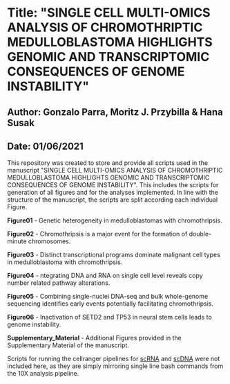 # Title: "SINGLE CELL MULTI-OMICS ANALYSIS OF CHROMOTHRIPTIC MEDULLOBLASTOMA HIGHLIGHTS GENOMIC AND TRANSCRIPTOMIC CONSEQUENCES OF GENOME INSTABILITY"

## Author: Gonzalo Parra, Moritz J. Przybilla & Hana Susak

## Date: 01/06/2021

This repository was created to store and provide all scripts used in the manuscript "SINGLE CELL MULTI-OMICS ANALYSIS OF CHROMOTHRIPTIC MEDULLOBLASTOMA HIGHLIGHTS GENOMIC AND TRANSCRIPTOMIC CONSEQUENCES OF GENOME INSTABILITY". This includes the scripts for generation of all figures and for the analyses implemented. In line with the structure of the manuscript, the scripts are split according each individual Figure. 

**Figure01** - Genetic heterogeneity in medulloblastomas with chromothripsis. 

**Figure02** - Chromothripsis is a major event for the formation of double-minute chromosomes.

**Figure03** - Distinct transcriptional programs dominate malignant cell types in medulloblastoma with chromothripsis.

**Figure04** - ntegrating DNA and RNA on single cell level reveals copy number related pathway alterations. 

**Figure05** - Combining single-nuclei DNA-seq and bulk whole-genome sequencing identifies early events potentially facilitating chromothripsis.

**Figure06** - Inactivation of SETD2 and TP53 in neural stem cells leads to genome instability.

**Supplementary_Material** - Additional Figures provided in the Supplementary Material of the manuscript.

Scripts for running the cellranger pipelines for [scRNA](https://support.10xgenomics.com/single-cell-gene-expression) and [scDNA](https://support.10xgenomics.com/single-cell-dna) were not included here, as they are simply mirroring single line bash commands from the 10X analysis pipeline.

